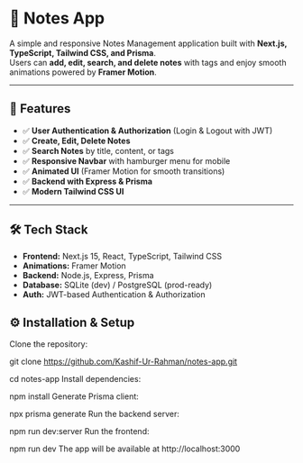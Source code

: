 # 📝 Notes App

A simple and responsive Notes Management application built with **Next.js, TypeScript, Tailwind CSS, and Prisma**.  
Users can **add, edit, search, and delete notes** with tags and enjoy smooth animations powered by **Framer Motion**.

---

## 🚀 Features

- ✅ **User Authentication & Authorization** (Login & Logout with JWT)
- ✅ **Create, Edit, Delete Notes**
- ✅ **Search Notes** by title, content, or tags
- ✅ **Responsive Navbar** with hamburger menu for mobile
- ✅ **Animated UI** (Framer Motion for smooth transitions)
- ✅ **Backend with Express & Prisma**
- ✅ **Modern Tailwind CSS UI**

---

## 🛠️ Tech Stack

- **Frontend:** Next.js 15, React, TypeScript, Tailwind CSS  
- **Animations:** Framer Motion  
- **Backend:** Node.js, Express, Prisma  
- **Database:** SQLite (dev) / PostgreSQL (prod-ready)  
- **Auth:** JWT-based Authentication & Authorization


## ⚙️ Installation & Setup

Clone the repository:

git clone https://github.com/Kashif-Ur-Rahman/notes-app.git

cd notes-app
Install dependencies:

npm install
Generate Prisma client:

npx prisma generate
Run the backend server:

npm run dev:server
Run the frontend:

npm run dev
The app will be available at http://localhost:3000
